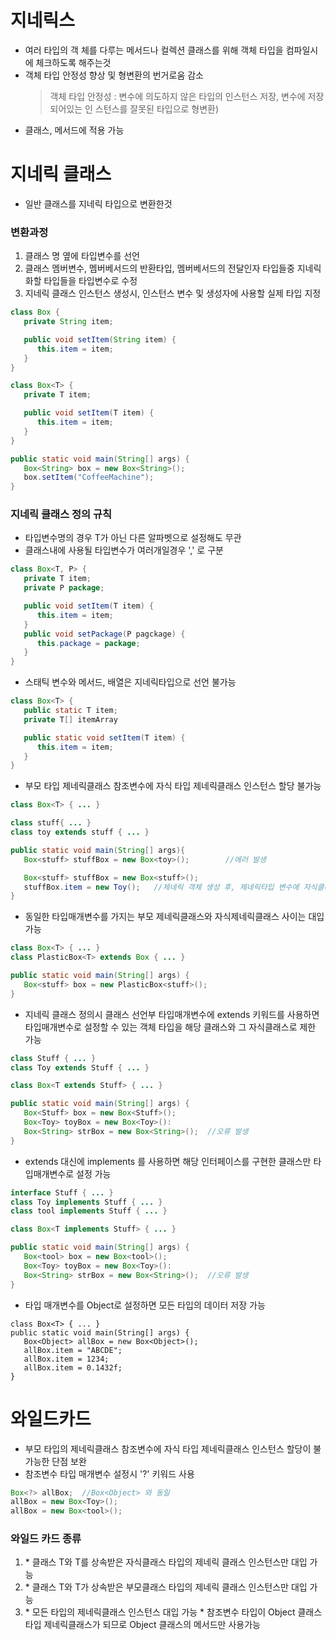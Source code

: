 # 지네릭스
* 여러 타입의 객 체를 다루는 메서드나 컬렉션 클래스를 위해 객체 타입을 컴파일시에 체크하도록 해주는것
* 객체 타입 안정성 향상 및 형변환의 번거로움 감소
   > 객체 타입 안정성 : 변수에 의도하지 않은 타입의 인스턴스 저장, 변수에 저장되어있는 인   스턴스를 잘못된 타입으로 형변환)
*  클래스, 메서드에 적용 가능

# 지네릭 클래스
* 일반 클래스를 지네릭 타입으로 변환한것
### 변환과정
1. 클래스 명 옆에 타입변수를 선언
2. 클래스 멤버변수, 멤버베서드의 반환타입, 멤버베서드의 전달인자 타입들중 지네릭화할 타입들을 타입변수로 수정
3. 지네릭 클래스 인스턴스 생성시, 인스턴스 변수 및 생성자에 사용할 실제 타입 지정
```java
class Box {
   private String item;

   public void setItem(String item) {
      this.item = item;
   }
}

class Box<T> {
   private T item;

   public void setItem(T item) {
      this.item = item;
   }
}

public static void main(String[] args) {
   Box<String> box = new Box<String>();
   box.setItem("CoffeeMachine");
}
```

### 지네릭 클래스 정의 규칙 
* 타입변수명의 경우 T가 아닌 다른 알파벳으로 설정해도 무관
* 클래스내에 사용될 타입변수가 여러개일경우 ',' 로 구분
```java
class Box<T, P> {
   private T item;
   private P package;

   public void setItem(T item) {
      this.item = item;
   }
   public void setPackage(P pagckage) {
      this.package = package;
   }
}
```
* 스태틱 변수와 메서드, 배열은 지네릭타입으로 선언 불가능
```java
class Box<T> {
   public static T item;
   private T[] itemArray

   public static void setItem(T item) {
      this.item = item;
   }
}
```
* 부모 타입 제네릭클래스 참조변수에 자식 타입 제네릭클래스 인스턴스 할당 불가능
```java
class Box<T> { ... }

class stuff{ ... }
class toy extends stuff { ... }

public static void main(String[] args){
   Box<stuff> stuffBox = new Box<toy>();		//에러 발생

   Box<stuff> stuffBox = new Box<stuff>();
   stuffBox.item = new Toy();	//제네릭 객체 생성 후, 제네릭타입 변수에 자식클래스 인스턴스 할당은 가능
}
```
* 동일한 타입매개변수를 가지는 부모 제네릭클래스와 자식제네릭클래스 사이는 대입 가능
```java
class Box<T> { ... }
class PlasticBox<T> extends Box { ... }

public static void main(String[] args) {
   Box<stuff> box = new PlasticBox<stuff>();
}
```
* 지네릭 클래스 정의시 클래스 선언부 타입매개변수에 extends 키워드를 사용하면 타입매개변수로 설정할 수 있는 객체 타입을 해당 클래스와 그 자식클래스로 제한 가능
```java
class Stuff { ... }
class Toy extends Stuff { ... }

class Box<T extends Stuff> { ... }

public static void main(String[] args) {
   Box<Stuff> box = new Box<Stuff>();
   Box<Toy> toyBox = new Box<Toy>():
   Box<String> strBox = new Box<String>();	//오류 발생
}
```
* extends 대신에 implements 를 사용하면 해당 인터페이스를 구현한 클래스만 타입매개변수로 설정 가능
```java
interface Stuff { ... }
class Toy implements Stuff { ... }
class tool implements Stuff { ... }

class Box<T implements Stuff> { ... }

public static void main(String[] args) {
   Box<tool> box = new Box<tool>();
   Box<Toy> toyBox = new Box<Toy>():
   Box<String> strBox = new Box<String>();	//오류 발생
}
```
* 타입 매개변수를 Object로 설정하면 모든 타입의 데이터 저장 가능
```
class Box<T> { ... }
public static void main(String[] args) {
   Box<Object> allBox = new Box<Object>();
   allBox.item = "ABCDE";
   allBox.item = 1234;
   allBox.item = 0.1432f;
}
```

# 와일드카드
* 부모 타입의 제네릭클래스 참조변수에 자식 타입 제네릭클래스 인스턴스 할당이 불가능한 단점 보완
* 참조변수 타입 매개변수 설정시 '?' 키워드 사용
```java
Box<?> allBox;	//Box<Object> 와 동일
allBox = new Box<Toy>();
allBox = new Box<tool>();
```
### 와일드 카드 종류
1. <? extends T>
   * 클래스 T와 T를 상속받은 자식클래스 타입의 제네릭 클래스 인스턴스만 대입 가능
2. <? super T>
   * 클래스 T와 T가 상속받은 부모클래스 타입의 제네릭 클래스 인스턴스만 대입 가능
3. <?>
   * 모든 타입의 제네릭클래스 인스턴스 대입 가능
   * 참조변수 타입이 Object 클래스 타입 제네릭클래스가 되므로 Object 클래스의 메서드만 사용가능
<!--stackedit_data:
eyJoaXN0b3J5IjpbLTI4NTcwODMxOCwxNTM1NTI1MTA3LDEyNz
gwNTU2NDMsLTEzMTAxNTU2MDEsMTA2NTAwMjM0MF19
-->